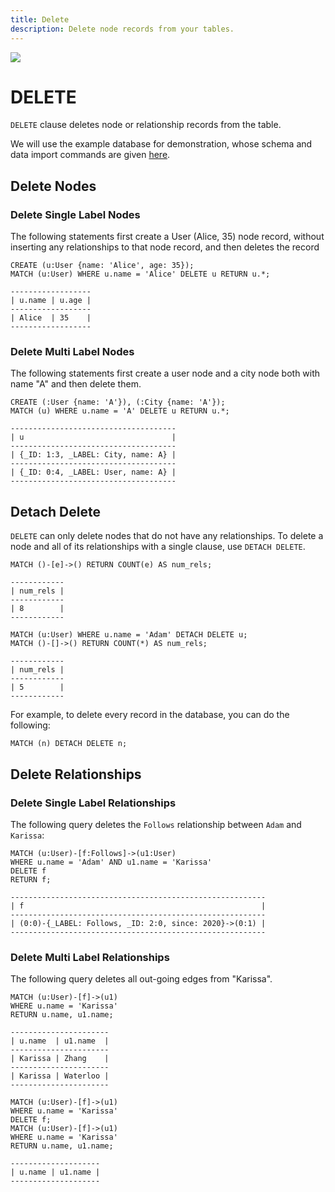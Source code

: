 ```yaml
---
title: Delete
description: Delete node records from your tables.
---
```


![](/img/running-example.png)

# DELETE
`DELETE` clause deletes node or relationship records from the table.

We will use the example database for demonstration, whose schema and data import commands are given [here](/cypher/data-manipulation-clauses/example-database).

## Delete Nodes

### Delete Single Label Nodes
The following statements first create a User (Alice, 35) node record, without inserting any relationships to that node record, and then deletes the record

```cypher
CREATE (u:User {name: 'Alice', age: 35});
MATCH (u:User) WHERE u.name = 'Alice' DELETE u RETURN u.*;
```
```
------------------
| u.name | u.age |
------------------
| Alice  | 35    |
------------------
```

### Delete Multi Label Nodes
The following statements first create a user node and a city node both with name "A" and then delete them. 
```cypher
CREATE (:User {name: 'A'}), (:City {name: 'A'});
MATCH (u) WHERE u.name = 'A' DELETE u RETURN u.*;
```
```
-------------------------------------
| u                                 |
-------------------------------------
| {_ID: 1:3, _LABEL: City, name: A} |
-------------------------------------
| {_ID: 0:4, _LABEL: User, name: A} |
-------------------------------------
```

## Detach Delete
`DELETE` can only delete nodes that do not have any relationships. To delete a node and all of its relationships with
a single clause, use `DETACH DELETE`.

```cypher
MATCH ()-[e]->() RETURN COUNT(e) AS num_rels;
```
```
------------
| num_rels |
------------
| 8        |
------------
```
```cypher
MATCH (u:User) WHERE u.name = 'Adam' DETACH DELETE u;
MATCH ()-[]->() RETURN COUNT(*) AS num_rels;
```
```
------------
| num_rels |
------------
| 5        |
------------
```

For example, to delete every record in the database, you can do the following:
```cypher
MATCH (n) DETACH DELETE n;
```

## Delete Relationships

### Delete Single Label Relationships
The following query deletes the `Follows` relationship between `Adam` and `Karissa`:
```
MATCH (u:User)-[f:Follows]->(u1:User)
WHERE u.name = 'Adam' AND u1.name = 'Karissa'
DELETE f
RETURN f;
```
```
---------------------------------------------------------
| f                                                     |
---------------------------------------------------------
| (0:0)-{_LABEL: Follows, _ID: 2:0, since: 2020}->(0:1) |
---------------------------------------------------------
```

### Delete Multi Label Relationships

The following query deletes all out-going edges from "Karissa".
```cypher
MATCH (u:User)-[f]->(u1)
WHERE u.name = 'Karissa' 
RETURN u.name, u1.name;
```
```
----------------------
| u.name  | u1.name  |
----------------------
| Karissa | Zhang    |
----------------------
| Karissa | Waterloo |
----------------------
```
```cypher
MATCH (u:User)-[f]->(u1)
WHERE u.name = 'Karissa' 
DELETE f;
MATCH (u:User)-[f]->(u1)
WHERE u.name = 'Karissa' 
RETURN u.name, u1.name;
```
```
--------------------
| u.name | u1.name |
--------------------
```
